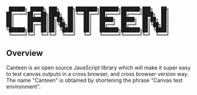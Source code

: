 ```
 ██████╗ █████╗ ███╗   ██╗████████╗███████╗███████╗███╗   ██╗
██╔════╝██╔══██╗████╗  ██║╚══██╔══╝██╔════╝██╔════╝████╗  ██║
██║     ███████║██╔██╗ ██║   ██║   █████╗  █████╗  ██╔██╗ ██║
██║     ██╔══██║██║╚██╗██║   ██║   ██╔══╝  ██╔══╝  ██║╚██╗██║
╚██████╗██║  ██║██║ ╚████║   ██║   ███████╗███████╗██║ ╚████║
 ╚═════╝╚═╝  ╚═╝╚═╝  ╚═══╝   ╚═╝   ╚══════╝╚══════╝╚═╝  ╚═══╝
  ```
  
## Overview

Canteen is an open source JavaScript library which will make it super easy to test canvas outputs in a cross browser, and cross browser version way.  The name "Canteen" is obtained by shortening the phrase "Canvas test environment".
  
  
